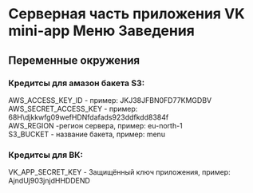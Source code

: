 # Серверная часть приложения VK mini-app Меню Заведения

## Переменные окружения

### Кредитсы для амазон бакета S3:

AWS_ACCESS_KEY_ID - пример: JKJ38JFBN0FD77KMGDBV<br/>
AWS_SECRET_ACCESS_KEY - пример: 68H\djkkwfg09wefHDNfdafads923ddfkdd8384f<br/>
AWS_REGION -регион сервера, пример: eu-north-1<br/>
S3_BUCKET - название бакета, пример: menu

### Кредитсы для ВК:

VK_APP_SECRET_KEY - Защищённый ключ приложения, пример: AjndUj903jnjdHHDDEND


